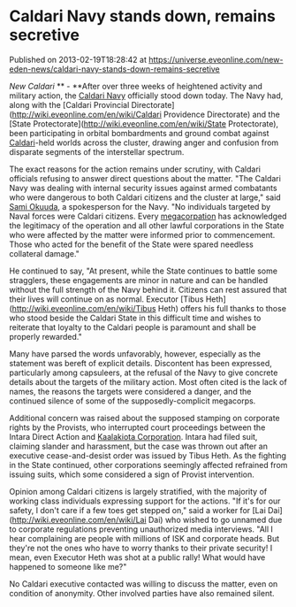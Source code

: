 # Caldari Navy stands down, remains secretive
Published on 2013-02-19T18:28:42 at https://universe.eveonline.com/new-eden-news/caldari-navy-stands-down-remains-secretive

_New Caldari_ ** - **After over three weeks of heightened activity and military action, the [Caldari Navy](http://wiki.eveonline.com/en/wiki/Caldari_Navy) officially stood down today. The Navy had, along with the [Caldari Provincial Directorate](http://wiki.eveonline.com/en/wiki/Caldari Providence Directorate) and the [State Protectorate](http://wiki.eveonline.com/en/wiki/State Protectorate), been participating in orbital bombardments and ground combat against [Caldari](http://wiki.eveonline.com/en/wiki/Caldari)-held worlds across the cluster, drawing anger and confusion from disparate segments of the interstellar spectrum.

The exact reasons for the action remains under scrutiny, with Caldari officials refusing to answer direct questions about the matter. "The Caldari Navy was dealing with internal security issues against armed combatants who were dangerous to both Caldari citizens and the cluster at large," said [Sami Oku](https://gate.eveonline.com/Profile/Sami%20Okuuda)[u](https://gate.eveonline.com/Profile/Sami%20Okuuda)[da](https://gate.eveonline.com/Profile/Sami%20Okuuda), a spokesperson for the Navy. "No individuals targeted by Naval forces were Caldari citizens. Every [megacorpation](http://wiki.eveonline.com/en/wiki/NPC_Corporations#Megacorporations) has acknowledged the legitimacy of the operation and all other lawful corporations in the State who were affected by the matter were informed prior to commencement. Those who acted for the benefit of the State were spared needless collateral damage."

He continued to say, "At present, while the State continues to battle some stragglers, these engagements are minor in nature and can be handled without the full strength of the Navy behind it. Citizens can rest assured that their lives will continue on as normal. Executor [Tibus Heth](http://wiki.eveonline.com/en/wiki/Tibus Heth) offers his full thanks to those who stood beside the Caldari State in this difficult time and wishes to reiterate that loyalty to the Caldari people is paramount and shall be properly rewarded."

Many have parsed the words unfavorably, however, especially as the statement was bereft of explicit details. Discontent has been expressed, particularly among capsuleers, at the refusal of the Navy to give concrete details about the targets of the military action. Most often cited is the lack of names, the reasons the targets were considered a danger, and the continued silence of some of the supposedly-complicit megacorps. 

Additional concern was raised about the supposed stamping on corporate rights by the Provists, who interrupted court proceedings between the Intara Direct Action and [Kaalakiota Corporation](http://wiki.eveonline.com/en/wiki/Kaalakiota). Intara had filed suit, claiming slander and harassment, but the case was thrown out after an executive cease-and-desist order was issued by Tibus Heth. As the fighting in the State continued, other corporations seemingly affected refrained from issuing suits, which some considered a sign of Provist intervention.

Opinion among Caldari citizens is largely stratified, with the majority of working class individuals expressing support for the actions. "If it's for our safety, I don't care if a few toes get stepped on," said a worker for [Lai Dai](http://wiki.eveonline.com/en/wiki/Lai Dai) who wished to go unnamed due to corporate regulations preventing unauthorized media interviews. "All I hear complaining are people with millions of ISK and corporate heads. But they're not the ones who have to worry thanks to their private security! I mean, even Executor Heth was shot at a public rally! What would have happened to someone like me?"

No Caldari executive contacted was willing to discuss the matter, even on condition of anonymity. Other involved parties have also remained silent.
